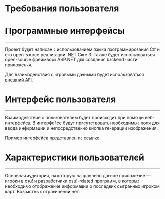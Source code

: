 # Требования пользователя

# **Программные интерфейсы**

---

Проект будет написан с использованием языка программирования C# и его open-source реализации .NET Core 3. Также будет использоваться open-source фреймворк ASP.NET для создания backend части приложения.

Для взаимодействия с игровыми данными будет использоваться [внешний API](https://osu.ppy.sh/api).

# **Интерфейс пользователя**

---

Взаимодействие с пользователем будет происходит при помощи веб-интерфейса. В интерфейсе будут присутствовать необходимые поля для ввода информации и непосредственно кнопка генерации изображения.

Пример интерфейса представлен по [ссылке](https://www.figma.com/file/EmIlOFGn6zH8dJEjiRnhLN/Untitled?node-id=1%3A4).

# **Характеристики пользователей**

---

Основная аудитория, на которую направлено данное приложение — игроки в osu! и разработчики osu!-related программ, в которых необходимо отображение информации о последних сыгранных игроком карт. Возрастных ограничений нет.